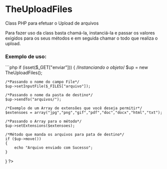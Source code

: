 # TheUploadFiles
Class PHP para efetuar o Upload de arquivos
<p>
	Para fazer uso da class basta chamá-la, instanciá-la e passar os valores exigidos para os seus métodos e em seguida  chamar o todo que realiza o upload.
</p>

<h3>Exemplo de uso:</h3>
```php
<?php
require_once("class/TheUploadFiles.class.php");

if (isset($_GET["enviar"]))
{
	/*Instanciando o objeto*/
    $up = new TheUploadFiles(); 

    /*Passando o nome do campo File*/
    $up->setInputFile($_FILES["arquivo"]); 
    
    /*Passando o nome da pasta de destino*/
    $up->sendTo("arquivos/"); 
    
    /*Exemplo de um Array de extensões que você deseja permitir*/
    $extensoes = array("jpg","png","gif","pdf","doc","docx","html","txt"); 

    /*Passando o Array para o método*/
    $up->setExtensions($extensoes);
    
    /*Método que manda os arquivos para pata de destino*/
    if ($up->move())
    {
        echo "Arquivo enviado com Sucesso";
    }
}
?>
```